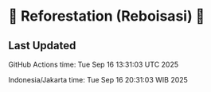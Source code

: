 
# 🌳 Reforestation (Reboisasi) 🌲

## Last Updated

GitHub Actions time: Tue Sep 16 13:31:03 UTC 2025

Indonesia/Jakarta time: Tue Sep 16 20:31:03 WIB 2025
